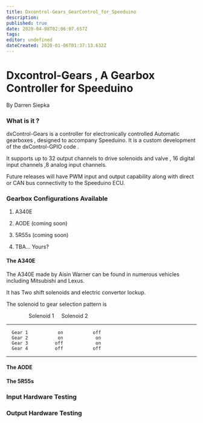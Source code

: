 ```yaml
---
title: Dxcontrol-Gears_GearControl_for_Speeduino
description: 
published: true
date: 2020-04-08T02:06:07.657Z
tags: 
editor: undefined
dateCreated: 2020-01-06T01:37:13.632Z
---
```


Dxcontrol-Gears , A Gearbox Controller for Speeduino
====================================================

By Darren Siepka

### What is it ?

dxControl-Gears is a controller for electronically controlled Automatic gearboxes , designed to accompany Speeduino. It is a custom development of the dxControl-GPIO code .

It supports up to 32 output channels to drive solenoids and valve , 16 digital input channels ,8 analog input channels.

Future releases will have PWM input and output capability along with direct or CAN bus connectivity to the Speeduino ECU.

### Gearbox Configurations Available

1. A340E

2. AODE (coming soon)

3. 5R55s (coming soon)

4. TBA... Yours?

#### The A340E

The A340E made by Aisin Warner can be found in numerous vehicles including Mitsubishi and Lexus.

It has Two shift solenoids and electric convertor lockup.

The solenoid to gear selection pattern is

                   Solenoid 1     Solenoid 2
--------------- -------------- ---------------
      Gear 1           on           off      
      Gear 2           on            on
      Gear 3          off            on
      Gear 4          off           off
--------------- -------------- ---------------

#### The AODE

#### The 5R55s

### Input Hardware Testing

### Output Hardware Testing
